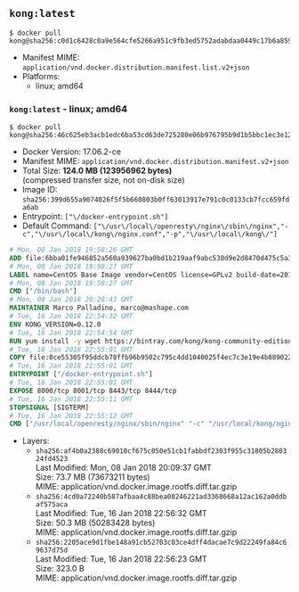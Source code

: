 ## `kong:latest`

```console
$ docker pull kong@sha256:c0d1c6428c0a9e564cfe5266a951c9fb3ed5752adabdaa0449c17b6a85937a60
```

-	Manifest MIME: `application/vnd.docker.distribution.manifest.list.v2+json`
-	Platforms:
	-	linux; amd64

### `kong:latest` - linux; amd64

```console
$ docker pull kong@sha256:46c625eb3acb1edc6ba53cd63de725280e06b976795b9d1b5bbc1ec3e12a4ebe
```

-	Docker Version: 17.06.2-ce
-	Manifest MIME: `application/vnd.docker.distribution.manifest.v2+json`
-	Total Size: **124.0 MB (123956962 bytes)**  
	(compressed transfer size, not on-disk size)
-	Image ID: `sha256:399d655a9074026f5f5b660803b0ff63013917e791c0c0133cb7fcc659fda6ab`
-	Entrypoint: `["\/docker-entrypoint.sh"]`
-	Default Command: `["\/usr\/local\/openresty\/nginx\/sbin\/nginx","-c","\/usr\/local\/kong\/nginx.conf","-p","\/usr\/local\/kong\/"]`

```dockerfile
# Mon, 08 Jan 2018 19:58:26 GMT
ADD file:6bba01fe946852a560a939627ba0bd1b219aaf9abc538d9e2d8470d475c5a399 in / 
# Mon, 08 Jan 2018 19:58:27 GMT
LABEL name=CentOS Base Image vendor=CentOS license=GPLv2 build-date=20180107
# Mon, 08 Jan 2018 19:58:27 GMT
CMD ["/bin/bash"]
# Mon, 08 Jan 2018 20:28:43 GMT
MAINTAINER Marco Palladino, marco@mashape.com
# Tue, 16 Jan 2018 22:54:32 GMT
ENV KONG_VERSION=0.12.0
# Tue, 16 Jan 2018 22:54:54 GMT
RUN yum install -y wget https://bintray.com/kong/kong-community-edition-rpm/download_file?file_path=dists%2Fkong-community-edition-$KONG_VERSION.el7.noarch.rpm &&     yum clean all
# Tue, 16 Jan 2018 22:55:01 GMT
COPY file:0ce55305f95ddcb78ffb96b9502c795c4dd1040025f4ec7c3e19e4b889022b90 in /docker-entrypoint.sh 
# Tue, 16 Jan 2018 22:55:01 GMT
ENTRYPOINT ["/docker-entrypoint.sh"]
# Tue, 16 Jan 2018 22:55:01 GMT
EXPOSE 8000/tcp 8001/tcp 8443/tcp 8444/tcp
# Tue, 16 Jan 2018 22:55:11 GMT
STOPSIGNAL [SIGTERM]
# Tue, 16 Jan 2018 22:55:12 GMT
CMD ["/usr/local/openresty/nginx/sbin/nginx" "-c" "/usr/local/kong/nginx.conf" "-p" "/usr/local/kong/"]
```

-	Layers:
	-	`sha256:af4b0a2388c69010cf675c050e51cb1fabbdf2303f955c31805b280324fd4523`  
		Last Modified: Mon, 08 Jan 2018 20:09:37 GMT  
		Size: 73.7 MB (73673211 bytes)  
		MIME: application/vnd.docker.image.rootfs.diff.tar.gzip
	-	`sha256:4cd0a72240b587afbaa4c88bea08246221ad3368668a12ac162a0ddbaf575aca`  
		Last Modified: Tue, 16 Jan 2018 22:56:32 GMT  
		Size: 50.3 MB (50283428 bytes)  
		MIME: application/vnd.docker.image.rootfs.diff.tar.gzip
	-	`sha256:2205ace9d1fbe148a91cb52703c03ce4dff4dacae7c9d22249fa84c69637d75d`  
		Last Modified: Tue, 16 Jan 2018 22:56:23 GMT  
		Size: 323.0 B  
		MIME: application/vnd.docker.image.rootfs.diff.tar.gzip
